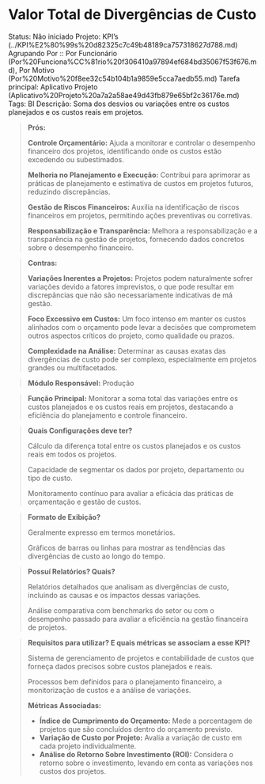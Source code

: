 # Valor Total de Divergências de Custo

Status: Não iniciado
Projeto: KPI’s (../KPI%E2%80%99s%20d82325c7c49b48189ca757318627d788.md)
Agrupando Por :: Por Funcionário (Por%20Funciona%CC%81rio%20f306410a97894ef684bd35067f53f676.md), Por Motivo (Por%20Motivo%20f8ee32c54b104b1a9859e5cca7aedb55.md)
Tarefa principal: Aplicativo Projeto (Aplicativo%20Projeto%20a7a2a58ae49d43fb879e65bf2c36176e.md)
Tags: BI
Descrição: Soma dos desvios ou variações entre os custos planejados e os custos reais em projetos.

> **Prós:**
> 
> 
> **Controle Orçamentário:** Ajuda a monitorar e controlar o desempenho financeiro dos projetos, identificando onde os custos estão excedendo ou subestimados.
> 
> **Melhoria no Planejamento e Execução:** Contribui para aprimorar as práticas de planejamento e estimativa de custos em projetos futuros, reduzindo discrepâncias.
> 
> **Gestão de Riscos Financeiros:** Auxilia na identificação de riscos financeiros em projetos, permitindo ações preventivas ou corretivas.
> 
> **Responsabilização e Transparência:** Melhora a responsabilização e a transparência na gestão de projetos, fornecendo dados concretos sobre o desempenho financeiro.
> 

> **Contras:**
> 
> 
> **Variações Inerentes a Projetos:** Projetos podem naturalmente sofrer variações devido a fatores imprevistos, o que pode resultar em discrepâncias que não são necessariamente indicativas de má gestão.
> 
> **Foco Excessivo em Custos:** Um foco intenso em manter os custos alinhados com o orçamento pode levar a decisões que comprometem outros aspectos críticos do projeto, como qualidade ou prazos.
> 
> **Complexidade na Análise:** Determinar as causas exatas das divergências de custo pode ser complexo, especialmente em projetos grandes ou multifacetados.
> 

> **Módulo Responsável:**
Produção
> 

> **Função Principal:**
Monitorar a soma total das variações entre os custos planejados e os custos reais em projetos, destacando a eficiência do planejamento e controle financeiro.
> 

> **Quais Configurações deve ter?**
> 
> 
> Cálculo da diferença total entre os custos planejados e os custos reais em todos os projetos.
> 
> Capacidade de segmentar os dados por projeto, departamento ou tipo de custo.
> 
> Monitoramento contínuo para avaliar a eficácia das práticas de orçamentação e gestão de custos.
> 

> **Formato de Exibição?**
> 
> 
> Geralmente expresso em termos monetários.
> 
> Gráficos de barras ou linhas para mostrar as tendências das divergências de custo ao longo do tempo.
> 

> **Possuí Relatórios? Quais?**
> 
> 
> Relatórios detalhados que analisam as divergências de custo, incluindo as causas e os impactos dessas variações.
> 
> Análise comparativa com benchmarks do setor ou com o desempenho passado para avaliar a eficiência na gestão financeira de projetos.
> 

> **Requisitos para utilizar? E quais métricas se associam a esse KPI?**
> 
> 
> Sistema de gerenciamento de projetos e contabilidade de custos que forneça dados precisos sobre custos planejados e reais.
> 
> Processos bem definidos para o planejamento financeiro, a monitorização de custos e a análise de variações.
> 
> **Métricas Associadas:**
> 
> - **Índice de Cumprimento do Orçamento:** Mede a porcentagem de projetos que são concluídos dentro do orçamento previsto.
> - **Variação de Custo por Projeto:** Avalia a variação de custo em cada projeto individualmente.
> - **Análise do Retorno Sobre Investimento (ROI):** Considera o retorno sobre o investimento, levando em conta as variações nos custos dos projetos.